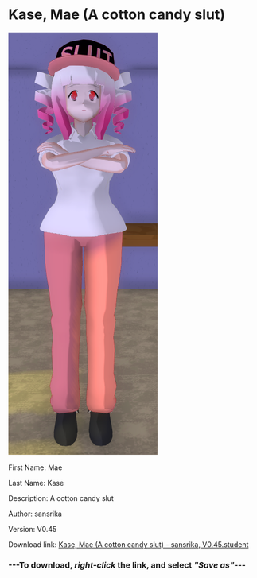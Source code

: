 # Kase, Mae (A cotton candy slut)

<img src = "https://raw.githubusercontent.com/Arbiter1223/Daigaku-Gurashi-Custom-Students/master/Students/Files/Kase%2C%20Mae%20(A%20cotton%20candy%20slut).png">

First Name: Mae

Last Name: Kase

Description: A cotton candy slut

Author: sansrika

Version: V0.45

Download link: <a href="https://raw.githubusercontent.com/Arbiter1223/Daigaku-Gurashi-Custom-Students/master/Students/Files/Kase%2C%20Mae%20(A%20cotton%20candy%20slut)%20-%20sansrika%2C%20V0.45.student">Kase, Mae (A cotton candy slut) - sansrika, V0.45.student</a>

### ---**To download, _right-click_ the link, and select _"Save as"_**---
